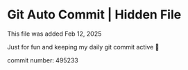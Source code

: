 # Git Auto Commit | Hidden File

This file was added Feb 12, 2025

Just for fun and keeping my daily git commit active 🤪

commit number: 495233
